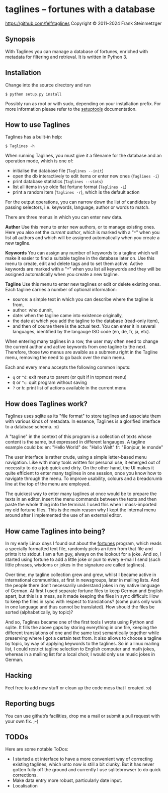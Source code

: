 taglines – fortunes with a database
===================================

https://github.com/felf/taglines
Copyright © 2011–2024 Frank Steinmetzger

Synopsis
--------
With Taglines you can manage a database of fortunes, enriched with metadata for
filtering and retrieval. It is written in Python 3.

Installation
------------
Change into the source directory and run

    $ python setup.py install

Possibly run as root or with sudo, depending on your installation prefix. For
more information please refer to the [setuptools](
https://github.com/pypa/setuptools) documentation.

How to use Taglines
-------------------
Taglines has a built-in help:

    $ Taglines -h

When running Taglines, you must give it a filename for the database and an
operation mode, which is one of:
* initialise the database file (`Taglines --init`)
* open the db interactively to edit items or enter new ones (`Taglines -i`)
* print database statistics (`Taglines --stats`)
* list all items in ye olde flat fortune format (`Taglines -L`)
* print a random item (`Taglines -r`), which is the default action

For the output operations, you can narrow down the list of candidates by
passing selectors, i.e. keywords, language, author or words to match.

There are three menus in which you can enter new data.

<b>Author</b>
Use this menu to enter new authors, or to manage existing ones. Here you also
set the <i>current author</i>, which is marked with a "`*`" when you list all
authors and which will be assigned automatically when you create a new tagline.

<b>Keywords</b>
You can assign any number of keywords to a tagline which will make it easier to
find a suitable tagline in the database later on. Use this menu to create, edit
and delete tags and to set them active. Active keywords are marked with a "`*`"
when you list all keywords and they will be assigned automatically when you
create a new tagline.

<b>Tagline</b>
Use this menu to enter new taglines or edit or delete existing ones. Each
tagline carries a number of optional information:
* source: a simple text in which you can describe where the tagline is from,
* author: who dunnit,
* date: when the tagline came into existence originally,
* the date at which you add the tagline to the database (read-only item),
* and then of course there is the actual text. You can enter it in several
languages, identified by the langauge ISO code (en, de, fr, ja, etc).

When entering many taglines in a row, the user may often need to change the
current author and active keywords from one tagline to the next. Therefore,
those two menus are avaible as a submenu right in the Tagline menu, removing
the need to go back over the main menu.

Each and every menu accepts the following common inputs:
* `q` or `^d`: exit menu to parent (or quit if in topmost menu)
* `Q` or `^c`: quit program without saving
* `?` or `h`: print list of actions available in the current menu

How does Taglines work?
-----------------------
Taglines uses sqlite as its "file format" to store taglines and associate them
with various kinds of metadata. In essence, Taglines is a glorified interface
to a database schema. :o)

A "tagline" in the context of this program is a collection of texts whose
content is the same, but expressed in different langauges. A tagline example
could be:
    en: "Hello World"
    de: "Hallo Welt"
    fr: "Bonjour, le monde"

The user interface is rather crude, using a simple letter-based menu
navigation. Like with many tools written for personal use, it emerged out of
necessity to do a job quick and dirty. On the other hand, the UI makes it quite
efficient to enter many taglines in one session, once you know how to navigate
through the menu. To improve usability, colours and a breadcrumb line at the
top of the menu are employed.

The quickest way to enter many taglines at once would be to prepare the texts
in an editor, insert the menu commands between the texts and then paste the
whole thing into the terminal. I used this when I mass-imported my old fortune
files. This is the main reason why I kept the internal menu around after I
implemented the use of an external editor.

How came Taglines into being?
-----------------------------
In my early Linux days I found out about the [fortunes](
https://en.wikipedia.org/wiki/Fortune_(Unix)) program, which reads a
specially formatted text file, randomly picks an item from that file and prints
it to stdout. I am a fun guy, always on the lookout for a joke. And so, I
started using fortune to add a little joke or pun to every e-mail I send (such
little phrases, wisdoms or jokes in the signature are called taglines).

Over time, my tagline collection grew and grew, whilst I became active in
international communities, at first in newsgroups, later in mailing lists. And
the people there don’t necessarily understand jokes in my native language of
German. At first I used separate fortune files to keep German and English
apart, but this is a mess, as it made keeping the files in sync difficult:
How to keep the files in sync with respect to translations? (some puns only
work in one language and thus cannot be translated). How should the files be
sorted (alphabetically, by topic)?

And so, Taglines became one of the first tools I wrote using Python and sqlite.
It fills the above gaps by storing everything in one file, keeping the
different translations of one and the same text semantically together while
preserving where I got a certain text from. It also allows to choose a tagline
by topic, by way of applying keywords to the taglines. So in a linux mailing
list, I could restrict tagline selection to English computer and math jokes,
whereas in a mailing list for a local choir, I would only use music jokes in
German.

Hacking
-------
Feel free to add new stuff or clean up the code mess that I created. :o)

Reporting bugs
--------------
You can use github’s facilities, drop me a mail or submit a pull request with
your own fix. ;-)

TODOs
-----
Here are some notable ToDos:
* I started a qt interface to have a more convenient way of correcting existing
  taglines, which unto now is still a bit clunky. But it has never gotten fully
  off the ground and currently I use sqlitebrowser to do quick corrections.
* Make data entry more robust, particularly date input.
* Localisation
